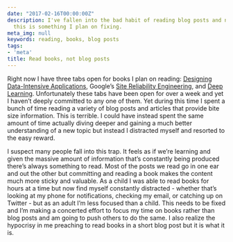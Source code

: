 ```yaml
---
date: "2017-02-16T00:00:00Z"
description: I've fallen into the bad habit of reading blog posts and not books and
  this is something I plan on fixing.
meta_img: null
keywords: reading, books, blog posts
tags:
- 'meta'
title: Read books, not blog posts
---
```


Right now I have three tabs open for books I plan on reading: [Designing Data-Intensive Applications](http://dataintensive.net/), Google’s [Site Reliability Engineering](https://landing.google.com/sre/book.html), and [Deep Learning](http://www.deeplearningbook.org/). Unfortunately these tabs have been open for over a week and yet I haven’t deeply committed to any one of them. Yet during this time I spent a bunch of time reading a variety of blog posts and articles that provide bite size information. This is terrible. I could have instead spent the same amount of time actually diving deeper and gaining a much better understanding of a new topic but instead I distracted myself and resorted to the easy reward.

I suspect many people fall into this trap. It feels as if we’re learning and given the massive amount of information that’s constantly being produced there’s always something to read. Most of the posts we read go in one ear and out the other but committing and reading a book makes the content much more sticky and valuable. As a child I was able to read books for hours at a time but now find myself constantly distracted - whether that’s looking at my phone for notifications, checking my email, or catching up on Twitter - but as an adult I’m less focused than a child. This needs to be fixed and I’m making a concerted effort to focus my time on books rather than blog posts and am going to push others to do the same. I also realize the hypocrisy in me preaching to read books in a short blog post but it is what it is.
